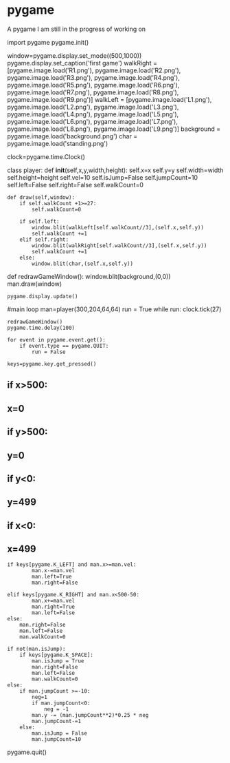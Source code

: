 # pygame
A pygame I am still in the progress of working on 


import pygame
pygame.init()

window=pygame.display.set_mode((500,1000))
pygame.display.set_caption('first game')
walkRight = [pygame.image.load('R1.png'), pygame.image.load('R2.png'), pygame.image.load('R3.png'), pygame.image.load('R4.png'), pygame.image.load('R5.png'), pygame.image.load('R6.png'), pygame.image.load('R7.png'), pygame.image.load('R8.png'), pygame.image.load('R9.png')]
walkLeft = [pygame.image.load('L1.png'), pygame.image.load('L2.png'), pygame.image.load('L3.png'), pygame.image.load('L4.png'), pygame.image.load('L5.png'), pygame.image.load('L6.png'), pygame.image.load('L7.png'), pygame.image.load('L8.png'), pygame.image.load('L9.png')]
background = pygame.image.load('background.png')
char = pygame.image.load('standing.png')

clock=pygame.time.Clock()

class player:
    def __init__(self,x,y,width,height):
        self.x=x
        self.y=y
        self.width=width
        self.height=height
        self.vel=10
        self.isJump=False
        self.jumpCount=10
        self.left=False
        self.right=False
        self.walkCount=0

    def draw(self,window):
        if self.walkCount +1>=27:
            self.walkCount=0
            
        if self.left:
            window.blit(walkLeft[self.walkCount//3],(self.x,self.y))
            self.walkCount +=1
        elif self.right:
            window.blit(walkRight[self.walkCount//3],(self.x,self.y))
            self.walkCount +=1
        else:
            window.blit(char,(self.x,self.y))


def redrawGameWindow():
    window.blit(background,(0,0))
    man.draw(window)

    pygame.display.update()



#main loop
man=player(300,204,64,64)
run = True
while run:
    clock.tick(27)
        
    redrawGameWindow()
    pygame.time.delay(100)

    for event in pygame.event.get():
        if event.type == pygame.QUIT:
            run = False
            
    keys=pygame.key.get_pressed()


##    if x>500:
##        x=0
##    if y>500:
##        y=0
##    if y<0:
##        y=499
##    if x<0:
##        x=499
        
    if keys[pygame.K_LEFT] and man.x>=man.vel:
            man.x-=man.vel
            man.left=True
            man.right=False
        
    elif keys[pygame.K_RIGHT] and man.x<500-50:
            man.x+=man.vel
            man.right=True
            man.left=False
    else:
        man.right=False
        man.left=False
        man.walkCount=0
            
    if not(man.isJump):
        if keys[pygame.K_SPACE]:
            man.isJump = True
            man.right=False
            man.left=False
            man.walkCount=0
    else:
        if man.jumpCount >=-10:
            neg=1
            if man.jumpCount<0:
                neg = -1
            man.y -= (man.jumpCount**2)*0.25 * neg 
            man.jumpCount-=1
        else:
            man.isJump = False
            man.jumpCount=10
            
            
pygame.quit()













































